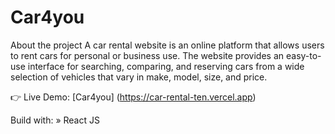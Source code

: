 # Car4you


About the project
A car rental website is an online platform that allows users to rent cars for personal or business use. The website provides an easy-to-use interface for searching, comparing, and reserving cars from a wide selection of vehicles that vary in make, model, size, and price.

👉 Live Demo: [Car4you] (https://car-rental-ten.vercel.app)

Build with: 
» React JS
